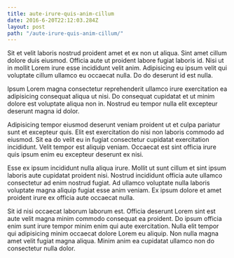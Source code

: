 ```yaml
---
title: aute-irure-quis-anim-cillum
date: 2016-6-20T22:12:03.284Z
layout: post
path: "/aute-irure-quis-anim-cillum/"
---
```


Sit et velit laboris nostrud proident amet et ex non ut aliqua. Sint amet cillum dolore duis eiusmod. Officia aute ut proident labore fugiat laboris id. Nisi ut in mollit Lorem irure esse incididunt velit anim. Adipisicing eu ipsum velit qui voluptate cillum ullamco eu occaecat nulla. Do do deserunt id est nulla.

Ipsum Lorem magna consectetur reprehenderit ullamco irure exercitation ea adipisicing consequat aliqua ut nisi. Do consequat cupidatat et ut minim dolore est voluptate aliqua non in. Nostrud eu tempor nulla elit excepteur deserunt magna id dolor.

Adipisicing tempor eiusmod deserunt veniam proident ut et culpa pariatur sunt et excepteur quis. Elit est exercitation do nisi non laboris commodo ad eiusmod. Sit ea do velit eu in fugiat consectetur cupidatat exercitation incididunt. Velit tempor est aliquip veniam. Occaecat est sint officia irure quis ipsum enim eu excepteur deserunt ex nisi.

Esse ex ipsum incididunt nulla aliqua irure. Mollit ut sunt cillum et sint ipsum laboris aute cupidatat proident nisi. Nostrud incididunt officia aute ullamco consectetur ad enim nostrud fugiat. Ad ullamco voluptate nulla laboris voluptate magna aliquip fugiat esse anim veniam. Ex ipsum dolore et amet proident irure ex officia aute occaecat nulla.

Sit id nisi occaecat laborum laborum est. Officia deserunt Lorem sint est aute velit magna minim commodo consequat ea proident. Do ipsum officia enim sunt irure tempor minim enim qui aute exercitation. Nulla elit tempor qui adipisicing minim occaecat dolore Lorem eu aliquip. Non nulla magna amet velit fugiat magna aliqua. Minim anim ea cupidatat ullamco non do consectetur nulla dolor.